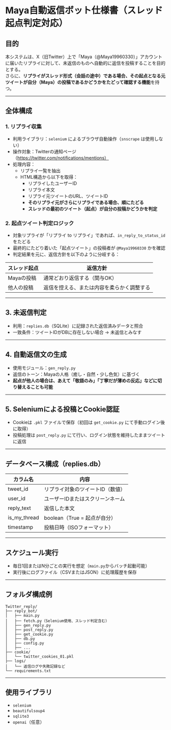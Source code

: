 # Maya自動返信ボット仕様書（スレッド起点判定対応）

## 目的
本システムは、X（旧Twitter）上で「Maya（@Maya19960330）」アカウントに届いたリプライに対して、未返信のものへ自動的に返信を投稿することを目的とする。  
さらに、**リプライがスレッド形式（会話の途中）である場合、その起点となる元ツイートが自分（Maya）の投稿であるかどうかをたどって確認する機能**を持つ。

---

## 全体構成

### 1. リプライ収集
- 利用ライブラリ：`selenium` によるブラウザ自動操作（`snscrape` は使用しない）
- 操作対象：Twitterの通知ページ（https://twitter.com/notifications/mentions）
- 処理内容：
  - リプライ一覧を抽出
  - HTML構造から以下を取得：
    - リプライしたユーザーID
    - リプライ本文
    - リプライ元ツイートのURL、ツイートID
    - **そのリプライ元がさらにリプライである場合、順にたどる**
    - **スレッドの最初のツイート（起点）が自分の投稿かどうかを判定**

### 2. 起点ツイート判定ロジック
- 対象リプライが「リプライ to リプライ」であれば、`in_reply_to_status_id` をたどる
- 最終的にたどり着いた「起点ツイート」の投稿者が `@Maya19960330` かを確認
- 判定結果を元に、返信方針を以下のように分岐する：

| スレッド起点 | 返信方針 |
|--------------|----------|
| Mayaの投稿   | 通常どおり返信する（関与OK） |
| 他人の投稿   | 返信を控える、または内容を柔らかく調整する |

---

## 3. 未返信判定
- 利用：`replies.db`（SQLite）に記録された返信済みデータと照合
- 一致条件：ツイートIDがDBに存在しない場合 → 未返信とみなす

---

## 4. 自動返信文の生成
- 使用モジュール：`gen_reply.py`
- 返信のトーン：Mayaの人格（癒し・自然・少し色気）に基づく
- **起点が他人の場合は、あえて「敬語のみ」「丁寧だが薄めの反応」などに切り替えることも可能**

---

## 5. Seleniumによる投稿とCookie認証

- Cookieは `.pkl` ファイルで保存（初回は `get_cookie.py` にて手動ログイン後に取得）
- 投稿処理は `post_reply.py` にて行い、ログイン状態を維持したままツイートに返信

---

## データベース構成（replies.db）

| カラム名       | 内容                             |
|----------------|----------------------------------|
| tweet_id       | リプライ対象のツイートID（数値）   |
| user_id        | ユーザーIDまたはスクリーンネーム     |
| reply_text     | 返信した本文                       |
| is_my_thread   | boolean（True = 起点が自分）        |
| timestamp      | 投稿日時（ISOフォーマット）         |

---

## スケジュール実行
- 毎日1回またはN分ごとの実行を想定（`main.py`からバッチ起動可能）
- 実行後にログファイル（CSVまたはJSON）に処理履歴を保存

---

## フォルダ構成例

```
Twitter_reply/
├── reply_bot/
│   ├── main.py
│   ├── fetch.py（Selenium使用、スレッド判定含む）
│   ├── gen_reply.py
│   ├── post_reply.py
│   ├── get_cookie.py
│   ├── db.py
│   ├── config.py
│   ├── ...
├── cookie/
│   └── twitter_cookies_01.pkl
├── logs/
│   └── 返信ログや失敗記録など
└── requirements.txt
```

---

## 使用ライブラリ

- `selenium`
- `beautifulsoup4`
- `sqlite3`
- `openai`（任意）
